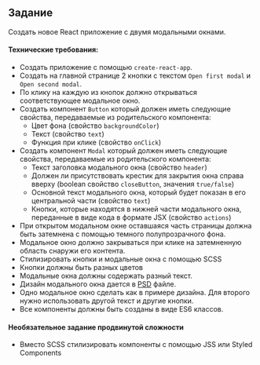 ## Задание

Создать новое React приложение с двумя модальными окнами.

#### Технические требования:
- Создать приложение с помощью `create-react-app`.
- Создать на главной странице 2 кнопки с текстом `Open first modal` и `Open second modal`.
- По клику на каждую из кнопок должно открываться соответствующее модальное окно.
- Создать компонент `Button` который должен иметь следующие свойства, передаваемые из родительского компонента:
  - Цвет фона (свойство `backgroundColor`)
  - Текст (свойство `text`)
  - Функция при клике (свойство `onClick`)
- Создать компонент `Modal` который должен иметь следующие свойства, передаваемые из родительского компонента:
  - Текст заголовка модального окна (свойство `header`)
  - Должен ли присутствовать крестик для закрытия окна справа вверху (boolean свойство `closeButton`, значения `true/false`)
  - Основной текст модального окна, который будет показан в его центральной части (свойство `text`)
  - Кнопки, которые находятся в нижней части модального окна, переданные в виде кода в формате JSX (свойство `actions`)
- При открытом модальном окне оставшаяся часть страницы должна быть затемнена с помощью темного полупрозрачного фона.
- Модальное окно должно закрываться при клике на затемненную область снаружи его контента.
- Стилизировать кнопки и модальные окна с помощью SCSS
- Кнопки должны быть разных цветов
- Модальные окна должны содержать разный текст.
- Дизайн модального окна дается в [PSD](./modal-window.psd) файле.
- Одно модальное окно сделать как в примере дизайна. Для второго нужно использовать другой текст и другие кнопки.
- Все компоненты должны быть созданы в виде ES6 классов.

#### Необязательное задание продвинутой сложности
- Вместо SCSS стилизировать компоненты с помощью JSS или Styled Components
